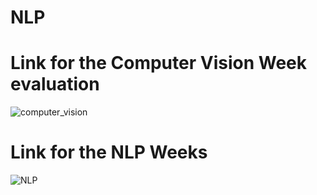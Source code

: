 # NLP
# Link for the Computer Vision Week evaluation
![computer_vision](https://github.com/khusrave/NLP/assets/102155132/03b85552-64a0-4d30-8fe2-0c528be80859)



# Link for the NLP Weeks
![NLP](https://github.com/khusrave/NLP/assets/102155132/b5e0ba25-f1d5-4479-997c-61d786896234)
